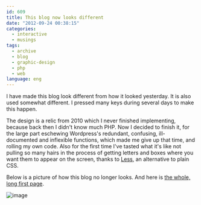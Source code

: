```yaml
---
id: 609
title: This blog now looks different
date: "2012-09-24 00:38:15"
categories:
  - interactive
  - musings
tags:
  - archive
  - blog
  - graphic-design
  - php
  - web
language: eng
---
```


I have made this blog look different from how it looked yesterday. It is also used somewhat different. I pressed many keys during several days to make this happen.

The design is a relic from 2010 which I never finished implementing, because back then I didn't know much PHP. Now I decided to finish it, for the large part eschewing Wordpress's redundant, confusing, ill-documented and inflexible functions, which made me give up that time, and rolling my own code. Also for the first time I've tasted what it's like not pulling so many hairs in the process of getting letters and boxes where you want them to appear on the screen, thanks to [Less](http://lesscss.org/), an alternative to plain CSS.

Below is a picture of how this blog no longer looks. And here is [the whole, long first page](/files/2012/09-this-blog-now-looks-different/oldblogdesign.png).

![image](/files/2012/09-this-blog-now-looks-different/oldblogsmall.png "Old blog design")

